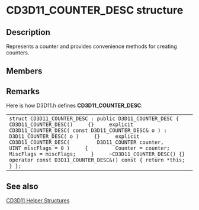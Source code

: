 # CD3D11_COUNTER_DESC structure

## Description

Represents a counter and provides convenience methods for creating counters.

## Members

## Remarks

Here is how D3D11.h defines **CD3D11_COUNTER_DESC**:

|  |
| --- |
| ``` struct CD3D11_COUNTER_DESC : public D3D11_COUNTER_DESC {     CD3D11_COUNTER_DESC()     {}     explicit CD3D11_COUNTER_DESC( const D3D11_COUNTER_DESC& o ) :         D3D11_COUNTER_DESC( o )     {}     explicit CD3D11_COUNTER_DESC(         D3D11_COUNTER counter,         UINT miscFlags = 0 )     {         Counter = counter;         MiscFlags = miscFlags;     }     ~CD3D11_COUNTER_DESC() {}     operator const D3D11_COUNTER_DESC&() const { return *this; } }; ``` |

## See also

[CD3D11 Helper Structures](https://learn.microsoft.com/windows/desktop/direct3d11/cd3d11-helper-classes)
